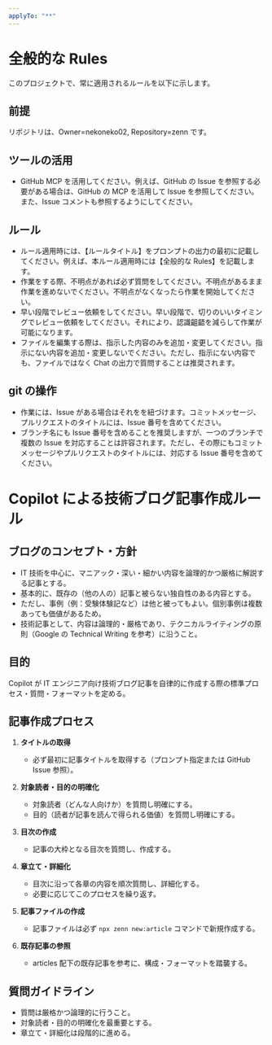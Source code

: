 ```yaml
---
applyTo: "**"
---
```


# 全般的な Rules

このプロジェクトで、常に適用されるルールを以下に示します。

## 前提

リポジトリは、Owner=nekoneko02, Repository=zenn です。

## ツールの活用

- GitHub MCP を活用してください。例えば、GitHub の Issue を参照する必要がある場合は、GitHub の MCP を活用して Issue を参照してください。また、Issue コメントも参照するようにしてください。

## ルール

- ルール適用時には、【ルールタイトル】をプロンプトの出力の最初に記載してください。例えば、本ルール適用時には【全般的な Rules】を記載します。
- 作業をする際、不明点があれば必ず質問をしてください。不明点があるまま作業を進めないでください。不明点がなくなったら作業を開始してください。
- 早い段階でレビュー依頼をしてください。早い段階で、切りのいいタイミングでレビュー依頼をしてください。それにより、認識齟齬を減らして作業が可能になります。
- ファイルを編集する際は、指示した内容のみを追加・変更してください。指示にない内容を追加・変更しないでください。ただし、指示にない内容でも、ファイルではなく Chat の出力で質問することは推奨されます。

## git の操作

- 作業には、Issue がある場合はそれをを紐づけます。コミットメッセージ、プルリクエストのタイトルには、Issue 番号を含めてください。
- ブランチ名にも Issue 番号を含めることを推奨しますが、一つのブランチで複数の Issue を対応することは許容されます。ただし、その際にもコミットメッセージやプルリクエストのタイトルには、対応する Issue 番号を含めてください。

# Copilot による技術ブログ記事作成ルール

## ブログのコンセプト・方針

- IT 技術を中心に、マニアック・深い・細かい内容を論理的かつ厳格に解説する記事とする。
- 基本的に、既存の（他の人の）記事と被らない独自性のある内容とする。
- ただし、事例（例：受験体験記など）は他と被ってもよい。個別事例は複数あっても価値があるため。
- 技術記事として、内容は論理的・厳格であり、テクニカルライティングの原則（Google の Technical Writing を参考）に沿うこと。

## 目的

Copilot が IT エンジニア向け技術ブログ記事を自律的に作成する際の標準プロセス・質問・フォーマットを定める。

## 記事作成プロセス

1. **タイトルの取得**

   - 必ず最初に記事タイトルを取得する（プロンプト指定または GitHub Issue 参照）。

2. **対象読者・目的の明確化**

   - 対象読者（どんな人向けか）を質問し明確にする。
   - 目的（読者が記事を読んで得られる価値）を質問し明確にする。

3. **目次の作成**

   - 記事の大枠となる目次を質問し、作成する。

4. **章立て・詳細化**

   - 目次に沿って各章の内容を順次質問し、詳細化する。
   - 必要に応じてこのプロセスを繰り返す。

5. **記事ファイルの作成**

   - 記事ファイルは必ず `npx zenn new:article` コマンドで新規作成する。

6. **既存記事の参照**
   - articles 配下の既存記事を参考に、構成・フォーマットを踏襲する。

## 質問ガイドライン

- 質問は厳格かつ論理的に行うこと。
- 対象読者・目的の明確化を最重要とする。
- 章立て・詳細化は段階的に進める。
